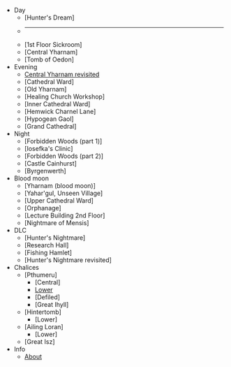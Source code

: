 * Day
  * [Hunter's Dream]
  * ---
  * [1st Floor Sickroom]
  * [Central Yharnam]
  * [Tomb of Oedon]
* Evening
  * [Central Yharnam revisited](yharnam_after_oedon)
  * [Cathedral Ward]
  * [Old Yharnam]
  * [Healing Church Workshop]
  * [Inner Cathedral Ward]
  * [Hemwick Charnel Lane]
  * [Hypogean Gaol]
  * [Grand Cathedral]
* Night
  * [Forbidden Woods (part 1)]
  * [Iosefka's Clinic]
  * [Forbidden Woods (part 2)]
  * [Castle Cainhurst]
  * [Byrgenwerth]
* Blood moon
  * [Yharnam (blood moon)]
  * [Yahar'gul, Unseen Village]
  * [Upper Cathedral Ward]
  * [Orphanage]
  * [Lecture Building 2nd Floor]
  * [Nightmare of Mensis]
* DLC
  * [Hunter's Nightmare]
  * [Research Hall]
  * [Fishing Hamlet]
  * [Hunter's Nightmare revisited]
* Chalices
  * [Pthumeru]
    * [Central]
    * [Lower](pthumeru_lower)
    * [Defiled]
    * [Great Ihyll]
  * [Hintertomb]
    * [Lower]
  * [Ailing Loran]
    * [Lower]
  * [Great Isz]
* Info
  * [About](index)
